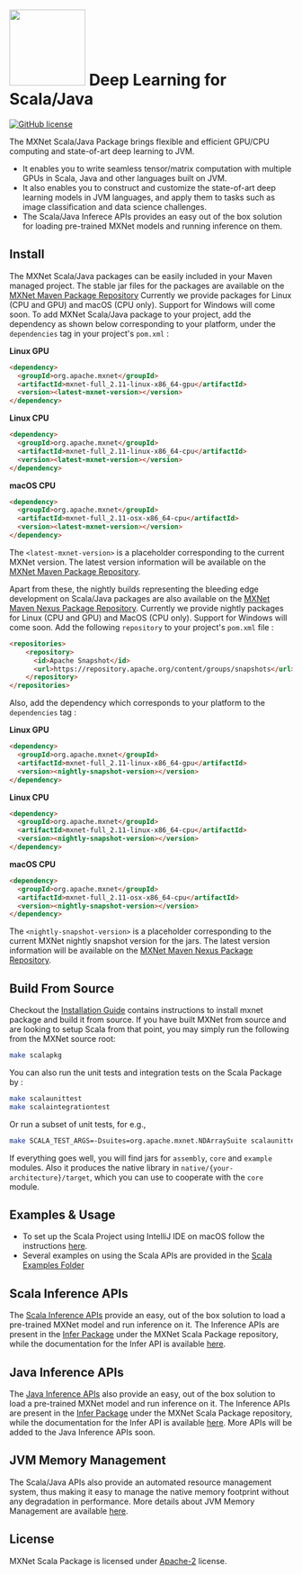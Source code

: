 <img src=https://raw.githubusercontent.com/dmlc/dmlc.github.io/master/img/logo-m/mxnet2.png width=135/> Deep Learning for Scala/Java
=====

[![GitHub license](http://dmlc.github.io/img/apache2.svg)](./LICENSE)

The MXNet Scala/Java Package brings flexible and efficient GPU/CPU computing and state-of-art deep learning to JVM.

- It enables you to write seamless tensor/matrix computation with multiple GPUs
  in Scala, Java and other languages built on JVM.
- It also enables you to construct and customize the state-of-art deep learning models in JVM languages,
  and apply them to tasks such as image classification and data science challenges.
- The Scala/Java Inferece APIs provides an easy out of the box solution for loading pre-trained MXNet models and running inference on them.
  
Install
------------

The MXNet Scala/Java packages can be easily included in your Maven managed project.
The stable jar files for the packages are available on the [MXNet Maven Package Repository](https://search.maven.org/search?q=g:org.apache.mxnet)
Currently we provide packages for Linux (CPU and GPU) and macOS (CPU only). Support for Windows will come soon.
To add MXNet Scala/Java package to your project, add the dependency as shown below corresponding to your platform, under the ```dependencies``` tag in your project's ```pom.xml``` :

**Linux GPU**
```HTML
<dependency>
  <groupId>org.apache.mxnet</groupId>
  <artifactId>mxnet-full_2.11-linux-x86_64-gpu</artifactId>
  <version><latest-mxnet-version></version>
</dependency>
```

**Linux CPU**

```HTML
<dependency>
  <groupId>org.apache.mxnet</groupId>
  <artifactId>mxnet-full_2.11-linux-x86_64-cpu</artifactId>
  <version><latest-mxnet-version></version>
</dependency>
```

**macOS CPU**
```HTML
<dependency>
  <groupId>org.apache.mxnet</groupId>
  <artifactId>mxnet-full_2.11-osx-x86_64-cpu</artifactId>
  <version><latest-mxnet-version></version>
</dependency>
```

The ```<latest-mxnet-version>``` is a placeholder corresponding to the current MXNet version. The latest version information will be available on the [MXNet Maven Package Repository](https://search.maven.org/search?q=g:org.apache.mxnet). 


Apart from these, the nightly builds representing the bleeding edge development  on Scala/Java packages are also available on the [MXNet Maven Nexus Package Repository](https://repository.apache.org/#nexus-search;gav~org.apache.mxnet~~~~). 
Currently we provide nightly packages for Linux (CPU and GPU) and MacOS (CPU only). Support for Windows will come soon. 
Add the following ```repository``` to your project's ```pom.xml``` file : 

````html
<repositories>
    <repository>
      <id>Apache Snapshot</id>
      <url>https://repository.apache.org/content/groups/snapshots</url>
    </repository>
</repositories>
````

Also, add the dependency which corresponds to your platform to the ```dependencies``` tag :

**Linux GPU**
```HTML
<dependency>
  <groupId>org.apache.mxnet</groupId>
  <artifactId>mxnet-full_2.11-linux-x86_64-gpu</artifactId>
  <version><nightly-snapshot-version></version>
</dependency>
```

**Linux CPU**

```HTML
<dependency>
  <groupId>org.apache.mxnet</groupId>
  <artifactId>mxnet-full_2.11-linux-x86_64-cpu</artifactId>
  <version><nightly-snapshot-version></version>
</dependency>
```

**macOS CPU**
```HTML
<dependency>
  <groupId>org.apache.mxnet</groupId>
  <artifactId>mxnet-full_2.11-osx-x86_64-cpu</artifactId>
  <version><nightly-snapshot-version></version>
</dependency>
```

The ```<nightly-snapshot-version>``` is a placeholder corresponding to the current MXNet nightly snapshot version for the jars. The latest version information will be available on the [MXNet Maven Nexus Package Repository](https://repository.apache.org/#nexus-search;gav~org.apache.mxnet~~~~).

Build From Source
------------

Checkout the [Installation Guide](http://mxnet.incubator.apache.org/install/index.html) contains instructions to install mxnet package and build it from source.
If you have built MXNet from source and are looking to setup Scala from that point, you may simply run the following from the MXNet source root:

```bash
make scalapkg
```

You can also run the unit tests and integration tests on the Scala Package by :

```bash
make scalaunittest
make scalaintegrationtest
```

Or run a subset of unit tests, for e.g.,

```bash
make SCALA_TEST_ARGS=-Dsuites=org.apache.mxnet.NDArraySuite scalaunittest
```

If everything goes well, you will find jars for `assembly`, `core` and `example` modules.
Also it produces the native library in `native/{your-architecture}/target`, which you can use to cooperate with the `core` module.

Examples & Usage
-------
- To set up the Scala Project using IntelliJ IDE on macOS follow the instructions [here](https://mxnet.incubator.apache.org/tutorials/scala/mxnet_scala_on_intellij.html).
- Several examples on using the Scala APIs are provided in the [Scala Examples Folder](https://github.com/apache/incubator-mxnet/tree/master/scala-package/examples/)

Scala Inference APIs
-------
The [Scala Inference APIs](https://mxnet.incubator.apache.org/api/scala/infer.html) provide an easy, out of the box solution to load a pre-trained MXNet model and run inference on it. The Inference APIs are present in the [Infer Package](https://github.com/apache/incubator-mxnet/tree/master/scala-package/infer) under the MXNet Scala Package repository, while the documentation for the Infer API is available [here](https://mxnet.incubator.apache.org/api/scala/docs/index.html#org.apache.mxnet.infer.package).  

Java Inference APIs
-------
The [Java Inference APIs](http://mxnet.incubator.apache.org/api/java/index.html) also provide an easy, out of the box solution to load a pre-trained MXNet model and run inference on it. The Inference APIs are present in the [Infer Package](https://github.com/apache/incubator-mxnet/tree/master/scala-package/infer/src/main/scala/org/apache/mxnet/infer/javaapi) under the MXNet Scala Package repository, while the documentation for the Infer API is available [here](https://mxnet.incubator.apache.org/api/java/docs/index.html#org.apache.mxnet.infer.package).
More APIs will be added to the Java Inference APIs soon.

JVM Memory Management
-------
The Scala/Java APIs also provide an automated resource management system, thus making it easy to manage the native memory footprint without any degradation in performance.
More details about JVM Memory Management are available [here](https://github.com/apache/incubator-mxnet/blob/master/scala-package/memory-management.md).

License
-------
MXNet Scala Package is licensed under [Apache-2](https://github.com/apache/incubator-mxnet/blob/master/scala-package/LICENSE) license.
